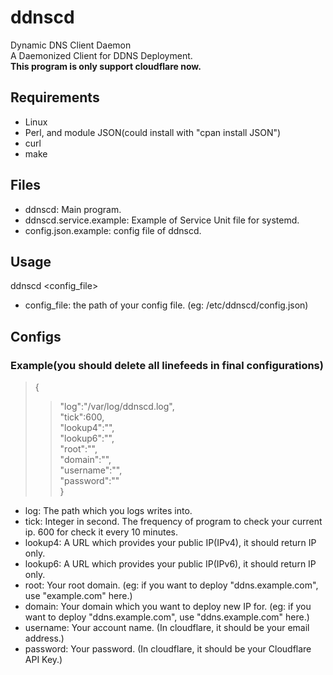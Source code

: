 # ddnscd
Dynamic DNS Client Daemon<br/>
A Daemonized Client for DDNS Deployment.<br/>
**This program is only support cloudflare now.**

## Requirements
* Linux
* Perl, and module JSON(could install with "cpan install JSON")
* curl
* make

## Files
* ddnscd: Main program.
* ddnscd.service.example: Example of Service Unit file for systemd.
* config.json.example: config file of ddnscd.

## Usage
ddnscd <config_file>
* config_file: the path of your config file. (eg: /etc/ddnscd/config.json)

## Configs
### Example(you should delete all linefeeds in final configurations)
>{<br/>
>>"log":"/var/log/ddnscd.log",<br/>
>>"tick":600,<br/>
>>"lookup4":"",<br/>
>>"lookup6":"",<br/>
>>"root":"",<br/>
>>"domain":"",<br/>
>>"username":"",<br/>
>>"password":""<br/>
>}<br/>
 * log: The path which you logs writes into.
 * tick: Integer in second. The frequency of program to check your current ip. 600 for check it every 10 minutes.
 * lookup4: A URL which provides your public IP(IPv4), it should return IP only.
 * lookup6: A URL which provides your public IP(IPv6), it should return IP only.
 * root: Your root domain. (eg: if you want to deploy "ddns.example.com", use "example.com" here.)
 * domain: Your domain which you want to deploy new IP for. (eg: if you want to deploy "ddns.example.com", use "ddns.example.com" here.)
 * username: Your account name. (In cloudflare, it should be your email address.)
 * password: Your password. (In cloudflare, it should be your Cloudflare API Key.)
